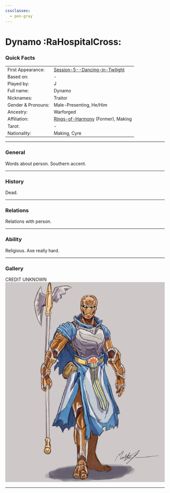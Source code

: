```yaml
---
cssclasses:
  - pen-gray
---
```

# Dynamo :RaHospitalCross:
### Quick Facts

|                    |                                                                                       |
| ------------------ | ------------------------------------------------------------------------------------- |
| First Appearance:  | [Session-5--Dancing-in-Twilight](../-Session-Notes/-1-Gathering-Storms/Session-5--Dancing-in-Twilight.md) |
| Based on:          | -                                                                                     |
| Played by:         | J                                                                                     |
| Full name:         | Dynamo                                                                                |
| Nicknames:         | Traitor                                                                               |
| Gender & Pronouns: | Male-Presenting, He/Him                                                               |
| Ancestry:          | Warforged                                                                             |
| Affiliation:       | [Rings-of-Harmony](../-Groups/Rings-of-Harmony.md) (Former), Making                   |
| Tarot:             | -                                                                                     |
| Nationality:       | Making, Cyre                                                                          |
***
### General
Words about person.
Southern accent.
***
### History
Dead.

***
### Relations
Relations with person.

***
### Ability
Religious. Axe really hard.

***
### Gallery

CREDIT UNKNOWN
![DYNAMO](-images/DYNAMO.png)

***
